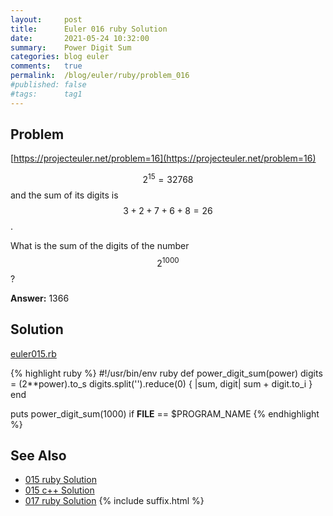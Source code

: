 ```yaml
---
layout:     post
title:      Euler 016 ruby Solution
date:       2021-05-24 10:32:00
summary:    Power Digit Sum
categories: blog euler
comments:   true
permalink:  /blog/euler/ruby/problem_016
#published: false
#tags:      tag1
---
```


## Problem

[https://projecteuler.net/problem=16](https://projecteuler.net/problem=16)

$$2^{15} = 32768$$ and the sum of its digits is $$3 + 2 + 7 + 6 + 8 = 26$$.

What is the sum of the digits of the number $$2^{1000}$$?

**Answer:** 1366

## Solution

[euler015.rb](https://gitlab.com/tvarley/euler/blob/master/ruby/lib/euler015.rb)

{% highlight ruby %}
#!/usr/bin/env ruby
def power_digit_sum(power)
  digits = (2**power).to_s
  digits.split('').reduce(0) { |sum, digit| sum + digit.to_i }
end

puts power_digit_sum(1000) if __FILE__ == $PROGRAM_NAME
{% endhighlight %}

## See Also
* [015 ruby Solution]({{site.baseurl}}/blog/euler/ruby/problem_015)
* [015 c++ Solution]({{site.baseurl}}/blog/euler/cpp/problem_015)
* [017 ruby Solution]({{site.baseurl}}/blog/euler/ruby/problem_017)
{% include suffix.html %}
